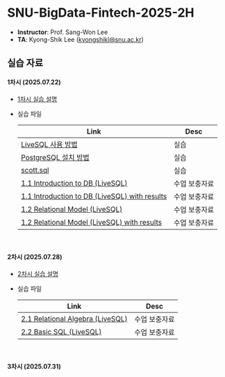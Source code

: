 # SNU-BigData-Fintech-2025-2H


- **Instructor**: Prof. Sang-Won Lee
- **TA**: Kyong-Shik Lee (kyongshikl@snu.ac.kr)

## 실습 자료

#### 1차시 (2025.07.22)

- [1차시 실습 설명](./1/README.md)

- 실습 파일

  | Link                                                                                  | Desc          |
  | ------------------------------------------------------------------------------------- | ------------- |
  | [LiveSQL 사용 방법](./1/oracle_live_SQL.md)                                          | 실습          |
  | [PostgreSQL 설치 방법](./1/postgres_pgadmin_install.pdf)                              | 실습          |
  | [scott.sql](./1/scott.md)                                                            | 실습          |
  | [1.1 Introduction to DB (LiveSQL)](<./1/1.1%20Introduction%20to%20DB%20(LiveSQL).md>) | 수업 보충자료 |
  | [1.1 Introduction to DB (LiveSQL) with results](<./1/1.1%20Introduction%20to%20DB%20(LiveSQL)_with_results.md>) | 수업 보충자료 |
  | [1.2 Relational Model (LiveSQL)](<./1/1.2%20relational%20model%20(LiveSQL).md>)       | 수업 보충자료 |
  | [1.2 Relational Model (LiveSQL) with results](<./1/1.2%20relational%20model%20(LiveSQL)_with_results.md>)       | 수업 보충자료 |

<br/>


#### 2차시 (2025.07.28)

- [2차시 실습 설명](./2/README.md)
- 실습 파일

  | Link                                                                                  | Desc          |
  | ------------------------------------------------------------------------------------- | ------------- |
  | [2.1 Relational Algebra (LiveSQL)](<./2/2.1 relational algebra.md>) | 수업 보충자료 |
  | [2.2 Basic SQL (LiveSQL)](<./2/2.2 basic sql.md>)       | 수업 보충자료 |

<br/>

#### 3차시 (2025.07.31)
